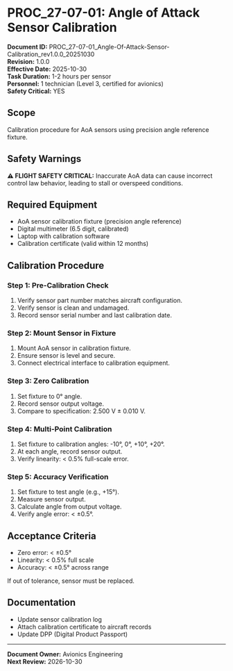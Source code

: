 # PROC_27-07-01: Angle of Attack Sensor Calibration

**Document ID:** PROC_27-07-01_Angle-Of-Attack-Sensor-Calibration_rev1.0.0_20251030  
**Revision:** 1.0.0  
**Effective Date:** 2025-10-30  
**Task Duration:** 1-2 hours per sensor  
**Personnel:** 1 technician (Level 3, certified for avionics)  
**Safety Critical:** YES

## Scope

Calibration procedure for AoA sensors using precision angle reference fixture.

## Safety Warnings

**⚠️ FLIGHT SAFETY CRITICAL:** Inaccurate AoA data can cause incorrect control law behavior, leading to stall or overspeed conditions.

## Required Equipment

- AoA sensor calibration fixture (precision angle reference)
- Digital multimeter (6.5 digit, calibrated)
- Laptop with calibration software
- Calibration certificate (valid within 12 months)

## Calibration Procedure

### Step 1: Pre-Calibration Check

1. Verify sensor part number matches aircraft configuration.
2. Verify sensor is clean and undamaged.
3. Record sensor serial number and last calibration date.

### Step 2: Mount Sensor in Fixture

1. Mount AoA sensor in calibration fixture.
2. Ensure sensor is level and secure.
3. Connect electrical interface to calibration equipment.

### Step 3: Zero Calibration

1. Set fixture to 0° angle.
2. Record sensor output voltage.
3. Compare to specification: 2.500 V ± 0.010 V.

### Step 4: Multi-Point Calibration

1. Set fixture to calibration angles: -10°, 0°, +10°, +20°.
2. At each angle, record sensor output.
3. Verify linearity: < 0.5% full-scale error.

### Step 5: Accuracy Verification

1. Set fixture to test angle (e.g., +15°).
2. Measure sensor output.
3. Calculate angle from output voltage.
4. Verify angle error: < ±0.5°.

## Acceptance Criteria

- Zero error: < ±0.5°
- Linearity: < 0.5% full scale
- Accuracy: < ±0.5° across range

If out of tolerance, sensor must be replaced.

## Documentation

- Update sensor calibration log
- Attach calibration certificate to aircraft records
- Update DPP (Digital Product Passport)

---

**Document Owner:** Avionics Engineering  
**Next Review:** 2026-10-30
